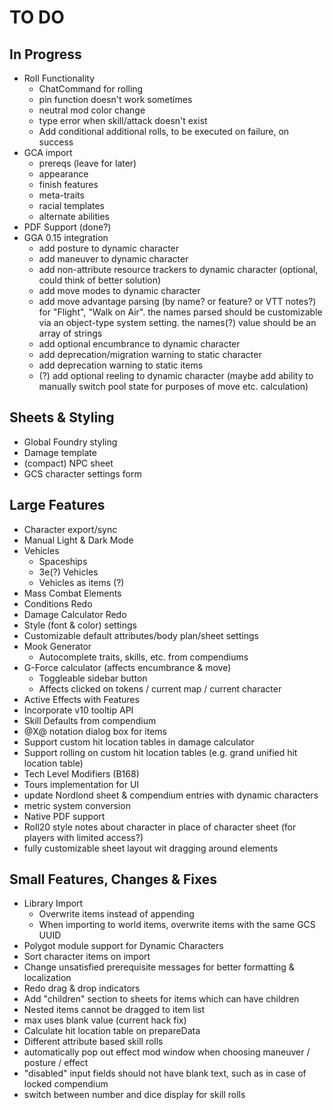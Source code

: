 # TO DO
## In Progress
- Roll Functionality
	- ChatCommand for rolling
	- pin function doesn't work sometimes
	- neutral mod color change
	- type error when skill/attack doesn't exist
	- Add conditional additional rolls, to be executed on failure, on success
- GCA import
	- prereqs (leave for later)
	- appearance
	- finish features
	- meta-traits
	- racial templates
	- alternate abilities
 - PDF Support (done?)
 - GGA 0.15 integration
	- add posture to dynamic character
	- add maneuver to dynamic character
	- add non-attribute resource trackers to dynamic character (optional, could think of better solution)
	- add move modes to dynamic character
	- add move advantage parsing (by name? or feature? or VTT notes?) for "Flight", "Walk on Air".
	the names parsed should be customizable via an object-type system setting. the names(?) value should be an array of strings
	- add optional encumbrance to dynamic character
	- add deprecation/migration warning to static character
	- add deprecation warning to static items
	- (?) add optional reeling to dynamic character (maybe add ability to manually switch pool state for purposes of move etc. calculation)
## Sheets & Styling
- Global Foundry styling
- Damage template
- (compact) NPC sheet
- GCS character settings form
## Large Features
- Character export/sync
- Manual Light & Dark Mode
- Vehicles
	- Spaceships
	- 3e(?) Vehicles
	- Vehicles as items (?)
- Mass Combat Elements
- Conditions Redo
- Damage Calculator Redo
- Style (font & color) settings
- Customizable default attributes/body plan/sheet settings
- Mook Generator
	- Autocomplete traits, skills, etc. from compendiums
- G-Force calculator (affects encumbrance & move)
	- Toggleable sidebar button
	- Affects clicked on tokens / current map / current character
- Active Effects with Features
- Incorporate v10 tooltip API
- Skill Defaults from compendium
- @X@ notation dialog box for items
- Support custom hit location tables in damage calculator
- Support rolling on custom hit location tables (e.g. grand unified hit location table)
- Tech Level Modifiers (B168)
- Tours implementation for UI
- update Nordlond sheet & compendium entries with dynamic characters
- metric system conversion
- Native PDF support
- Roll20 style notes about character in place of character sheet (for players with limited access?)
- fully customizable sheet layout wit dragging around elements
## Small Features, Changes & Fixes
- Library Import
	- Overwrite items instead of appending
	- When importing to world items, overwrite items with the same GCS UUID
- Polygot module support for Dynamic Characters
- Sort character items on import
- Change unsatisfied prerequisite messages for better formatting & localization
- Redo drag & drop indicators
- Add "children" section to sheets for items which can have children
- Nested items cannot be dragged to item list
- max uses blank value (current hack fix)
- Calculate hit location table on prepareData
- Different attribute based skill rolls 
- automatically pop out effect mod window when choosing maneuver / posture / effect
- "disabled" input fields should not have blank text, such as in case of locked compendium
- switch between number and dice display for skill rolls
